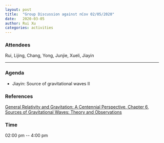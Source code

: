 ```yaml
---
layout: post
title:  "Group Discussion against nCov 02/05/2020"
date:   2020-03-05
author: Rui Xu
categories: activities
---
```



### Attendees

Rui, Lijing, Chang, Yong, Junjie, Xueli, Jiayin


---

### Agenda

- Jiayin: Source of gravitational waves II

### References

[General Relativity and Gravitation: A Centennial Perspective, Chapter 6, Sources of Gravitational Waves: Theory and Observations](https://arxiv.org/abs/1410.7832)


### Time

02:00 pm -- 4:00 pm
